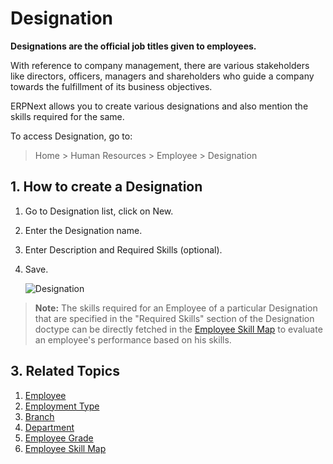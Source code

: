 <!-- add-breadcrumbs -->
# Designation

**Designations are the official job titles given to employees.**

With reference to company management, there are various stakeholders like directors, officers, managers and shareholders who guide a company towards the fulfillment of its business objectives.

ERPNext allows you to create various designations and also mention the skills required for the same.

To access Designation, go to:

> Home > Human Resources > Employee > Designation

## 1. How to create a Designation

1. Go to Designation list, click on New.
1. Enter the Designation name.
1. Enter Description and Required Skills (optional).
1. Save.


    <img class="screenshot" alt="Designation" src="{{docs_base_url}}/assets/img/human-resources/designation.png">



> **Note:** The skills required for an Employee of a particular Designation that are specified in the "Required Skills" section of the Designation doctype can be directly fetched in the [Employee Skill Map](/docs/v13/user/manual/en/human-resources/employee_skill_map) to evaluate an employee's performance based on his skills.


## 3. Related Topics

1. [Employee](/docs/v13/user/manual/en/human-resources/employee)
1. [Employment Type](/docs/v13/user/manual/en/human-resources/employment-type)
1. [Branch](/docs/v13/user/manual/en/human-resources/branch)
1. [Department](/docs/v13/user/manual/en/human-resources/department)
1. [Employee Grade](/docs/v13/user/manual/en/human-resources/employee-grade)
1. [Employee Skill Map](/docs/v13/user/manual/en/human-resources/employee_skill_map)
